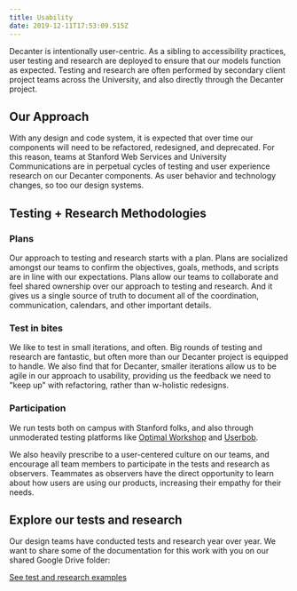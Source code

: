 ```yaml
---
title: Usability
date: 2019-12-11T17:53:09.515Z
---
```

<p class="su-intro-text">Decanter is intentionally user-centric. As a sibling to accessibility practices, user testing and research are deployed to ensure that our models function as expected. Testing and research are often performed by secondary client project teams across the University, and also directly through the Decanter project.</p>

## Our Approach

With any design and code system, it is expected that over time our components will need to be refactored, redesigned, and deprecated. For this reason, teams at Stanford Web Services and University Communications are in perpetual cycles of testing and user experience research on our Decanter components. As user behavior and technology changes, so too our design systems. 

## Testing + Research Methodologies

### Plans

Our approach to testing and research starts with a plan. Plans are socialized amongst our teams to confirm the objectives, goals, methods, and scripts are in line with our expectations. Plans allow our teams to collaborate and feel shared ownership over our approach to testing and research. And it gives us a single source of truth to document all of the coordination, communication, calendars, and other important details. 

### Test in bites

We like to test in small iterations, and often. Big rounds of testing and research are fantastic, but often more than our Decanter project is equipped to handle. We also find that for Decanter, smaller iterations allow us to be agile in our approach to usability, providing us the feedback we need to "keep up" with refactoring, rather than w-holistic redesigns.

### Participation

We run tests both on campus with Stanford folks, and also through unmoderated testing platforms like [Optimal Workshop](https://www.optimalworkshop.com/) and [Userbob](https://userbob.com/createTest). 

We also heavily prescribe to a user-centered culture on our teams, and encourage all team members to participate in the tests and research as observers. Teammates as observers have the direct opportunity to learn about how users are using our products, increasing their empathy for their needs.

## Explore our tests and research 

Our design teams have conducted tests and research year over year. We want to share some of the documentation for this work with you on our shared Google Drive folder:

<p><a href="https://drive.google.com/drive/folders/15Jr7zIWphRb92VAP2_gOenZDY2HJ_HiQ" class="su-button">See test and research examples</a></p>
